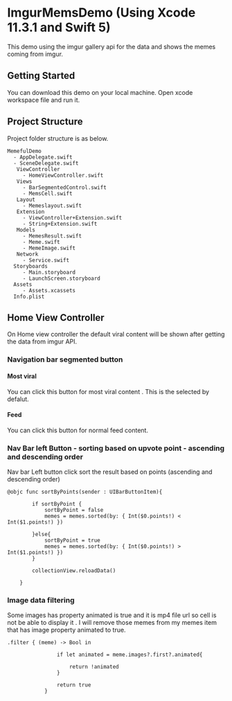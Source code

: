 # ImgurMemsDemo (Using Xcode  11.3.1 and Swift 5)

This demo using the imgur gallery api for the data and shows the memes coming from imgur. 

## Getting Started

You can download this demo on your local machine. Open xcode workspace file and run it.

## Project Structure

Project folder structure is as below.
```
MemefulDemo
  - AppDelegate.swift
  - SceneDelegate.swift
   ViewController
     - HomeViewController.swift
   Views
     - BarSegmentedControl.swift
     - MemsCell.swift
   Layout
     - Memeslayout.swift
   Extension
     - ViewController+Extension.swift
     - String+Extension.swift
   Models
     - MemesResult.swift
     - Meme.swift
     - MemeImage.swift
   Network
     - Service.swift
  Storyboards    
     - Main.storyboard
     - LaunchScreen.storyboard
  Assets    
     - Assets.xcassets
  Info.plist

```


## Home View Controller

On Home view controller the default viral content will be shown after getting the data from imgur API.

### Navigation bar segmented button 

#### Most viral

You can click this button for most viral content . This is the  selected by defalut.

#### Feed

You can click this button for normal feed content.

### Nav Bar left Button -   sorting based on upvote point - ascending and descending order


Nav bar Left button click sort the result based on points (ascending and descending order) 

```
@objc func sortByPoints(sender : UIBarButtonItem){

        if sortByPoint {
            sortByPoint = false
            memes = memes.sorted(by: { Int($0.points!) < Int($1.points!) })
            
        }else{
            sortByPoint = true
            memes = memes.sorted(by: { Int($0.points!) > Int($1.points!) })
        }

        collectionView.reloadData()

    }
```

### Image data filtering

Some images has property animated is true and it is mp4 file url so cell is not be able to display it . I will remove those memes from my memes item that has image property animated to true.

```
.filter { (meme) -> Bool in
                
                if let animated = meme.images?.first?.animated{

                    return !animated
                }
                
                return true
            }
```


